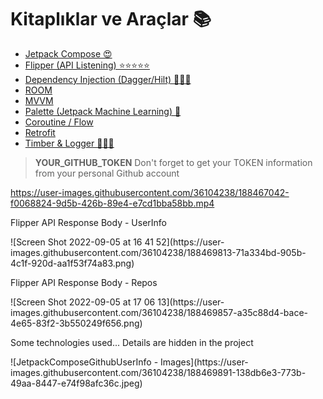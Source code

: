 # Kitaplıklar ve Araçlar 📚

- [Jetpack Compose 😍](https://developer.android.com/jetpack/compose)
- [Flipper (API Listening) ⭐️⭐️⭐️⭐️⭐️](https://fbflipper.com/docs/setup/plugins/network/)
- [Dependency Injection (Dagger/Hilt) 🕵🏻‍♂️](https://developer.android.com/training/dependency-injection/hilt-android)
- [ROOM](https://developer.android.com/jetpack/androidx/releases/room)
- [MVVM](https://developer.android.com/topic/libraries/architecture/viewmodel)
- [Palette (Jetpack Machine Learning) 🤖](https://developer.android.com/develop/ui/views/graphics/palette-colors)
- [Coroutine / Flow](https://developer.android.com/kotlin/flow)
- [Retrofit](https://square.github.io/retrofit/)
- [Timber & Logger 🕵🏻‍♂️](https://github.com/JakeWharton/timber)

> **YOUR_GITHUB_TOKEN**
> Don't forget to get your TOKEN information from your personal Github account

https://user-images.githubusercontent.com/36104238/188467042-f0068824-9d5b-426b-89e4-e7cd1bba58bb.mp4

<p class="callout success">Flipper API Response Body - UserInfo</p>
![Screen Shot 2022-09-05 at 16 41 52](https://user-images.githubusercontent.com/36104238/188469813-71a334bd-905b-4c1f-920d-aa1f53f74a83.png)

<p class="callout success">Flipper API Response Body - Repos</p>
![Screen Shot 2022-09-05 at 17 06 13](https://user-images.githubusercontent.com/36104238/188469857-a35c88d4-bace-4e65-83f2-3b550249f656.png)

<p class="callout success">Some technologies used... Details are hidden in the project</p>
![JetpackComposeGithubUserInfo - Images](https://user-images.githubusercontent.com/36104238/188469891-138db6e3-773b-49aa-8447-e74f98afc36c.jpeg)

